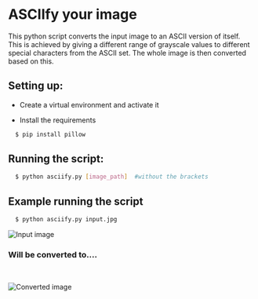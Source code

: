 # ASCIIfy your image

This python script converts the input image to an ASCII version of itself. This is achieved by giving a different range of grayscale values to different special characters from the ASCII set. The whole image is then converted based on this.

## Setting up:

- Create a virtual environment and activate it

- Install the requirements

```sh
  $ pip install pillow
```

## Running the script:

```sh
  $ python asciify.py [image_path]  #without the brackets
```

## Example running the script

```sh
  $ python asciify.py input.jpg  
```

![Input image](https://i.imgur.com/O9F9ULa.jpg)

### Will be converted to....
<br>

![Converted image](https://i.imgur.com/k8ZzEsZ.png)
